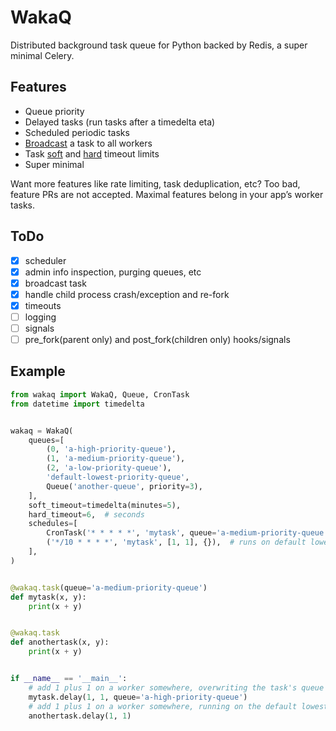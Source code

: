 # WakaQ
Distributed background task queue for Python backed by Redis, a super minimal Celery.

## Features

* Queue priority
* Delayed tasks (run tasks after a timedelta eta)
* Scheduled periodic tasks
* [Broadcast][broadcast] a task to all workers
* Task [soft][soft timeout] and [hard][hard timeout] timeout limits
* Super minimal

Want more features like rate limiting, task deduplication, etc? Too bad, feature PRs are not accepted. Maximal features belong in your app’s worker tasks.

## ToDo

* [x] scheduler
* [x] admin info inspection, purging queues, etc
* [x] broadcast task
* [x] handle child process crash/exception and re-fork
* [x] timeouts
* [ ] logging
* [ ] signals
* [ ] pre_fork(parent only) and post_fork(children only) hooks/signals

## Example

```python
from wakaq import WakaQ, Queue, CronTask
from datetime import timedelta


wakaq = WakaQ(
    queues=[
        (0, 'a-high-priority-queue'),
        (1, 'a-medium-priority-queue'),
        (2, 'a-low-priority-queue'),
        'default-lowest-priority-queue',
        Queue('another-queue', priority=3),
    ],
    soft_timeout=timedelta(minutes=5),
    hard_timeout=6,  # seconds
    schedules=[
        CronTask('* * * * *', 'mytask', queue='a-medium-priority-queue', args=[2, 2], kwargs={}),
        ('*/10 * * * *', 'mytask', [1, 1], {}),  # runs on default lowest priority queue
    ],
)


@wakaq.task(queue='a-medium-priority-queue')
def mytask(x, y):
    print(x + y)


@wakaq.task
def anothertask(x, y):
    print(x + y)


if __name__ == '__main__':
    # add 1 plus 1 on a worker somewhere, overwriting the task's queue from medium to high
    mytask.delay(1, 1, queue='a-high-priority-queue')
    # add 1 plus 1 on a worker somewhere, running on the default lowest priority queue
    anothertask.delay(1, 1)
```


[broadcast]: https://github.com/wakatime/wakaq/blob/804a4afd6c66a9eafa0bdbe7e49d7484079cb25e/wakaq/task.py#L44
[soft timeout]: https://github.com/wakatime/wakaq/blob/804a4afd6c66a9eafa0bdbe7e49d7484079cb25e/wakaq/exceptions.py#L4
[hard timeout]: https://github.com/wakatime/wakaq/blob/804a4afd6c66a9eafa0bdbe7e49d7484079cb25e/wakaq/worker.py#L199
